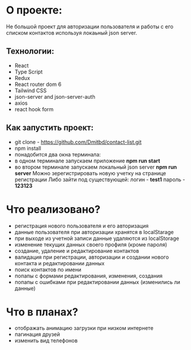 # О проекте:
 Не большой проект для авторизации пользователя и работы с его списком контактов
 используя локаьный json server.

## Технологии:
- React
- Type Script
- Redux
- React router dom 6
- Tailwind CSS
- json-server and json-server-auth
- axios
- react hook form

## Как запустить проект:
- git clone - https://github.com/Dmitbd/contact-list.git
- npm install
- понадобится два окна терминала:
- в одном терминале запускаем приложение **npm run start**
- во втором терминале запускаем локальный json server **npm run server**
Можно зерегистрировать новую учетку на странице регистрации
Либо зайти под существующей:
логин - **test1**
пароль - **123123**

# Что реализовано?
- регистрация нового пользователя и его авторизация
- данные пользователя при авторизации хранятся в localStarage
- при выходе из учетной записи данные удаляются из localStorage
- изменение текущих данных своего профиля (кроме пароля)
- создание, удаление и редактирование контактов
- валидация при регистрации, авторизации и создании нового контакта и редактировании данных
- поиск контактов по имени
- попапы с формами редактирования, изменения, создания
- попапы с ошибками при редактировании данных (изменились ли данные)

# Что в планах?
- отображать анимацию загрузки при низком интернете
- пагинация друзей
- изменить вид телефонов
